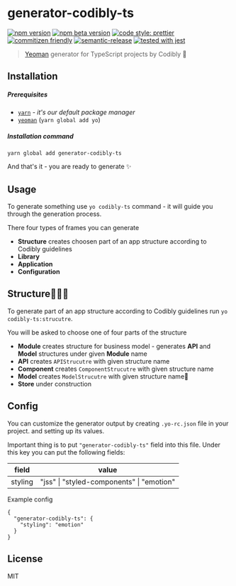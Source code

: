 # generator-codibly-ts

[![npm version](https://img.shields.io/npm/v/generator-codibly-ts.svg)](https://www.npmjs.com/package/generator-codibly-ts)
[![npm beta version](https://img.shields.io/npm/v/generator-codibly-ts/beta.svg)](https://www.npmjs.com/package/generator-codibly-ts)
[![code style: prettier](https://img.shields.io/badge/code_style-prettier-ff69b4.svg)](https://github.com/prettier/prettier)
[![commitizen friendly](https://img.shields.io/badge/commitizen-friendly-brightgreen.svg)](http://commitizen.github.io/cz-cli/)
[![semantic-release](https://img.shields.io/badge/%20%20%F0%9F%93%A6%F0%9F%9A%80-semantic--release-e10079.svg)](https://github.com/semantic-release/semantic-release)
[![tested with jest](https://img.shields.io/badge/tested_with-jest-99424f.svg)](https://github.com/facebook/jest)

> [Yeoman](https://yeoman.io/) generator for TypeScript projects by Codibly 🧐

## Installation

##### Prerequisites

- [`yarn`](https://yarnpkg.com/) _- it's our default package manager_
- [`yeoman`](https://yeoman.io/) (`yarn global add yo`)

##### Installation command

```
yarn global add generator-codibly-ts
```

And that's it - you are ready to generate ✨

## Usage

To generate something use `yo codibly-ts` command - it will guide you through the
generation process.

There four types of frames you can generate

- **Structure** creates choosen part of an app structure according to Codibly guidelines
- **Library**
- **Application**
- **Configuration**

## Structure🚧🚧💅

To generate part of an app structure according to Codibly guidelines run `yo codibly-ts:strucutre`.

You will be asked to choose one of four parts of the structure

- **Module** creates structure for business model - generates **API** and **Model** structures under given **Module** name
- **API** creates `APIStrucutre` with given structure name
- **Component** creates `ComponentStrucutre` with given structure name
- **Model** creates `ModelStrucutre` with given structure name🚧
- **Store** under construction

## Config

You can customize the generator output by creating `.yo-rc.json` file in your project. and setting up its values.

Important thing is to put `"generator-codibly-ts"` field into this file.
Under this key you can put the following fields:

| field   | value                                             |
| ------- | ------------------------------------------------- |
| styling | "jss" &#124; "styled-components" &#124; "emotion" |

Example config

```
{
  "generator-codibly-ts": {
    "styling": "emotion"
  }
}
```

## License

MIT
